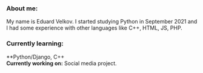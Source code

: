 <h3>About me:</h3>
<p>My name is Eduard Velkov. I started studying Python in September 2021 and I had some experience with other languages like C++, HTML, JS, PHP.</p>
<h3>Currently learning:</h3>
**Python/Django, C++

<br>
<b>Currently working on:</b> Social media project.
